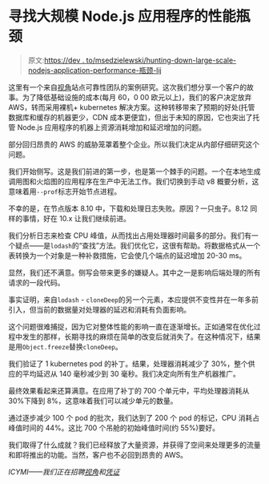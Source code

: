 # 寻找大规模 Node.js 应用程序的性能瓶颈

> 原文:[https://dev . to/msedzielewski/hunting-down-large-scale-nodejs-application-performance-瓶颈-lij](https://dev.to/msedzielewski/hunting-down-large-scale-nodejs-application-performance-bottlenecks-lij)

这里有一个来自[视角](https://rspective.com)站点可靠性团队的案例研究。这次我们想分享一个客户的故事。为了降低基础设施的成本(每月 60，0 00 欧元以上)，我们的客户决定放弃 AWS，转而采用裸机+ kubernetes 解决方案。这种转移带来了预期的好处(托管数据库和缓存的机器更少，CDN 成本更便宜)，但出于未知的原因，它也突出了托管 Node.js 应用程序的机器上资源消耗增加和延迟增加的问题。

部分回归昂贵的 AWS 的威胁笼罩着整个企业。所以我们决定从内部仔细研究这个问题。

我们开始侧写。这是我们前进的第一步，也是第一个棘手的问题。一个在本地生成调用图和火焰图的应用程序在生产中无法工作。我们切换到手动 v8 概要分析，这意味着用`--prof`标志开始节点进程。

不幸的是，在节点版本 8.10 中，下载和处理日志失败。原因？一只虫子。8.12 同样的事情，好在 10.x 让我们继续前进。

我们分析日志来检查 CPU 峰值，从而找出占用处理器时间最多的部分。我们有一个疑点——是`lodash`的“查找”方法。我们优化它，这很有帮助。将数据格式从一个表转换为一个对象是一种补救措施，它会使几个端点的延迟增加 20-30 ms。

显然，我们还不满意。侧写会带来更多的嫌疑人。其中之一是影响后端处理的所有请求的一段代码。

事实证明，来自`lodash` - `cloneDeep`的另一个元素，本应提供不变性并在一年多前引入，但当前的数据量对处理器的延迟和消耗有负面影响。

这个问题很难捕捉，因为它对整体性能的影响一直在逐渐增长。正如通常在优化过程中发生的那样，长期寻找的麻烦在简单的改变后就消失了。在这种情况下，结果是用`Object.freeze`替换`cloneDeep`。

我们验证了 1 kubernetes pod 的补丁。结果，处理器消耗减少了 30%，整个供应的平均延迟从 140 毫秒减少到 30 毫秒。我们决定向所有生产机器推广。

最终效果看起来还算满意。在应用了补丁的 700 个单元中，平均处理器消耗从 30%下降到 8%，这意味着我们可以减少单元的数量。

通过逐步减少 100 个 pod 的批次，我们达到了 200 个 pod 的标记，CPU 消耗占峰值时间的 44%。这比 700 个吊舱的初始峰值时间(约 55%)要好。

我们取得了什么成就？我们已经释放了大量资源，并获得了空间来处理更多的流量和即将推出的功能。当然，客户也不必回到昂贵的 AWS。

*ICYMI——我们正在招聘[视角](https://rspective.bamboohr.co.uk/jobs/)和[凭证](https://www.voucherify.io/about)*